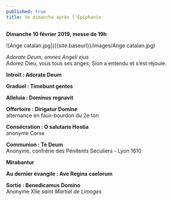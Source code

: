 ```yaml
---
published: true
title: Ve dimanche après l'Épiphanie
---
```

**Dimanche 10 février 2019, messe de 19h**

![Ange catalan.jpg]({{site.baseurl}}/images/Ange catalan.jpg)


*Adorate Deum, omnes Angeli ejus*  
Adorez Dieu, vous tous ses anges; Sion a entendu et s’est réjouie.

**Introït : Adorate Deum**

**Graduel : Timebunt gentes**

**Alleluia : Dominus regnavit**

**Offertoire : Dirigatur Domine**  
alternance en faux-bourdon du 2e ton

**Consécration : O salutaris Hostia**  
anonyme Corse

**Communion : Te Deum**  
Anonyme, confrérie des Pénitents Séculiers - Lyon 1610

**Mirabantur**

**Au dernier évangile : Ave Regina caelorum**

**Sortie : Benedicamus Domino**  
Anonyme XIIe *saint Martial de Limoges*
